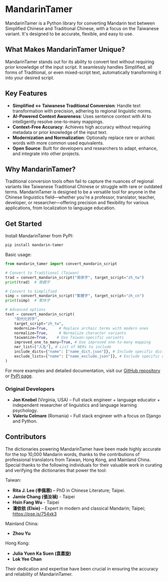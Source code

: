 # MandarinTamer

MandarinTamer is a Python library for converting Mandarin text between Simplified Chinese and Traditional Chinese, with a focus on the Taiwanese variant. It's designed to be accurate, flexible, and easy to use.

## What Makes MandarinTamer Unique?

MandarinTamer stands out for its ability to convert text without requiring prior knowledge of the input script. It seamlessly handles Simplified, all forms of Traditional, or even mixed-script text, automatically transforming it into your desired script.

## Key Features

- **Simplified ↔ Taiwanese Traditional Conversion**: Handle text transformation with precision, adhering to regional linguistic norms.
- **AI-Powered Context Awareness**: Uses sentence context with AI to intelligently resolve one-to-many mappings.
- **Context-Free Accuracy**: Achieves high accuracy without requiring metadata or prior knowledge of the input text.
- **Modernization and Normalization**: Optionally replace rare or archaic words with more common used equivalents.
- **Open Source**: Built for developers and researchers to adapt, enhance, and integrate into other projects.

## Why MandarinTamer?

Traditional conversion tools often fail to capture the nuances of regional variants like Taiwanese Traditional Chinese or struggle with rare or outdated terms. MandarinTamer is designed to be a versatile tool for anyone in the Chinese linguistics field—whether you're a professor, translator, teacher, developer, or researcher—offering precision and flexibility for various applications, from localization to language education.

## Get Started

Install MandarinTamer from PyPI:

```bash
pip install mandarin-tamer
```

Basic usage:

```python
from mandarin_tamer import convert_mandarin_script

# Convert to Traditional (Taiwan)
trad = convert_mandarin_script("简体字", target_script="zh_tw")
print(trad)  # 簡體字

# Convert to Simplified
simp = convert_mandarin_script("繁體字", target_script="zh_cn")
print(simp)  # 繁体字

# Advanced options
text = convert_mandarin_script(
    "现代化的字",
    target_script="zh_tw",
    modernize=True,     # Replace archaic terms with modern ones
    normalize=True,     # Normalize character variants
    taiwanize=True,    # Use Taiwan-specific variants
    improved_one_to_many=True, # Use improved one-to-many mapping
    ner_list=["人名"], # List of NERs to include
    include_dicts={"name": ["name_dict.json"]}, # Include specific dictionaries
    exclude_lists={"name": ["name_exclude.json"]}, # Exclude specific dictionaries
)
```

For more examples and detailed documentation, visit our [GitHub repository](https://github.com/jonkn/mandarinTamer) or [PyPi page](https://pypi.org/project/mandarin-tamer/).

### Original Developers

- **Jon Knebel** (Virginia, USA) – Full stack engineer + language educator + independent researcher of linguistics and language learning psychology.
- **Valeriu Celmare** (Romania) – Full stack engineer with a focus on Django and Python.

## Contributors

The dictionaries powering MandarinTamer have been made highly accurate for the top 10,000 Mandarin words, thanks to the contributions of professional translators from Taiwan, Hong Kong, and Mainland China. Special thanks to the following individuals for their valuable work in curating and verifying the dictionaries that power the tool:

Taiwan:

- **Rita J. Lee (李佩蓉)** – PhD in Chinese Literature; Taipei.
- **Jamie Chang (張汝禎)** - Taipei
- **Hsin Fang Wu** - Taipei
- **潘依依 (Elsie)** – Expert in modern and classical Mandarin; Taipei; <https://pse.is/754xk3>

Mainland China:

- **Zhou Yu**

Hong Kong:

- **Julia Yuen Ka Suen (袁嘉旋)**
- **Lok Yee Chan**

Their dedication and expertise have been crucial in ensuring the accuracy and reliability of MandarinTamer.

